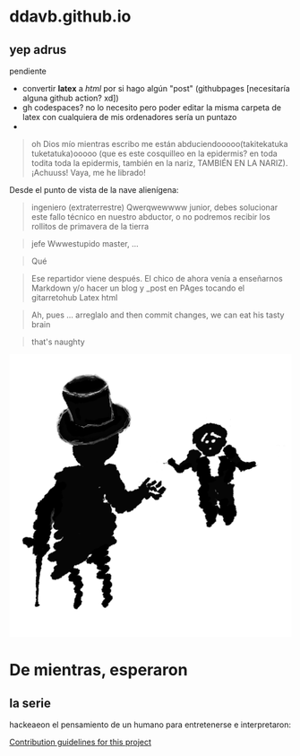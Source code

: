 # ddavb.github.io

## yep adrus

pendiente
- convertir **latex** a *html* por si hago algún "post" (githubpages [necesitaría alguna github action? xd])
- gh codespaces? no lo necesito pero poder editar la misma carpeta de latex con cualquiera de mis ordenadores sería un puntazo
- 

> oh Dios mío mientras escribo me están abduciendooooo(takitekatuka tuketatuka)ooooo (que es este cosquilleo en la epidermis? en toda todita toda la epidermis, también en la nariz, TAMBIÉN EN LA NARIZ). ¡Achuuss! Vaya, me he librado!

Desde el punto de vista de la nave alienígena:

> ingeniero (extraterrestre) Qwerqwewwww junior, debes solucionar este fallo técnico en nuestro abductor, o no podremos recibir los rollitos de primavera de la tierra

> jefe Wwwestupido master, ...

> Qué

> Ese repartidor viene después. El chico de ahora venía a enseñarnos Markdown y/o hacer un blog y _post en PAges tocando el gitarretohub Latex html

> Ah, pues ... arreglalo and then commit changes, we can eat his tasty brain

> that's naughty

![For real bro](https://raw.githubusercontent.com/ddavb/ddavb.github.io/master/_images/idea2.png)

# De mientras, esperaron

## la serie

hackeaeon el pensamiento de un humano para entretenerse e interpretaron:

[Contribution guidelines for this project](/Historia.md)

